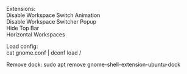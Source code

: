 Extensions:  
Disable Workspace Switch Animation  
Disable Workspace Switcher Popup  
Hide Top Bar  
Horizontal Workspaces  


Load config:  
cat gnome.conf | dconf load /

Remove dock:
sudo apt remove gnome-shell-extension-ubuntu-dock

